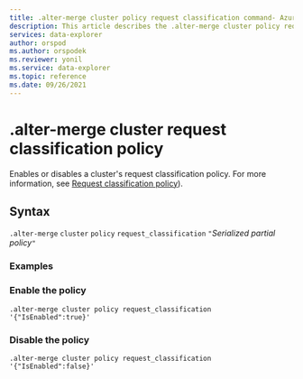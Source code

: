 ```yaml
---
title: .alter-merge cluster policy request classification command- Azure Data Explorer
description: This article describes the .alter-merge cluster policy request classification command in Azure Data Explorer.
services: data-explorer
author: orspod
ms.author: orspodek
ms.reviewer: yonil
ms.service: data-explorer
ms.topic: reference
ms.date: 09/26/2021
---
```

# .alter-merge cluster request classification policy

Enables or disables a cluster's request classification policy. For more information, see [Request classification policy](request-classification-policy.md)).

## Syntax

`.alter-merge` `cluster` `policy` `request_classification` `"`*Serialized partial policy*`"`

### Examples

### Enable the policy

```kusto
.alter-merge cluster policy request_classification '{"IsEnabled":true}'
```

### Disable the policy

```kusto
.alter-merge cluster policy request_classification '{"IsEnabled":false}'
```

